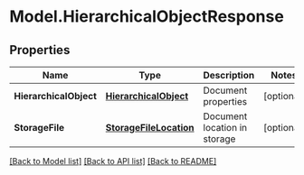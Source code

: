 # Model.HierarchicalObjectResponse

## Properties
Name | Type | Description | Notes
------------ | ------------- | ------------- | -------------
**HierarchicalObject** | [**HierarchicalObject**](HierarchicalObject.md) | Document properties | [optional] 
**StorageFile** | [**StorageFileLocation**](StorageFileLocation.md) | Document location in storage | [optional] 



[[Back to Model list]](README.md#documentation-for-models) [[Back to API list]](README.md#documentation-for-api-endpoints) [[Back to README]](README.md)


